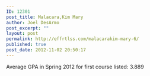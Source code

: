 ```yaml
---
ID: 12301
post_title: Malacara,Kim Mary
author: Joel DesArmo
post_excerpt: ""
layout: post
permalink: http://effrtlss.com/malacarakim-mary-6/
published: true
post_date: 2012-11-02 20:50:17
---
```

<p>Average GPA in Spring 2012 for first course listed: 3.889</p>